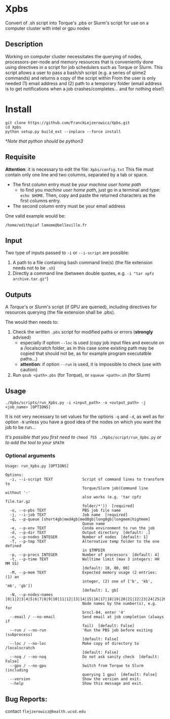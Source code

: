# Xpbs

Convert of .sh script into Torque's .pbs or Slurm's script for use on a computer cluster with intel or gpu nodes

## Description

Working on computer cluster necessitates the querying of nodes, processors-per-node and memory resources that is conveniently done using directives in a script for job schedulers such as Torque or Slurm.
This script allows a user to pass a bash/sh script (e.g. a series of qiime2 commands) and returns a copy of the script within
From the user is only needed (1) email address and (2) path to a temporary folder
(email address is to get notifications when a job crashes/completes... and for nothing else!)
     
 # Install

```
git clone https://github.com/FranckLejzerowicz/Xpbs.git
cd Xpbs
python setup.py build_ext --inplace --force install
```
*_Note that python should be python3_

## Requisite

**Attention**: it is necessary to edit the file: `Xpbs/config.txt`
This file must contain only one line and two columns, separated by a tab or space.
- The first column entry must be your _machine user home path_
  - to find you _machine user home path_, just go in a terminal and type:
    ```echo $HOME```. Then, copy and paste the returned characters as the first columns entry.
- The second column entry must be your email address

One valid example would be:
```
/home/edithpiaf lamome@belleville.fr
```
 

## Input

Two type of inputs passed to `-i` or `--i-script` are possible:
1. A path to a file containing bash command line(s) (the file extension needs not to be `.sh`)
2. Directly a command line (between double quotes, e.g. `-i "tar xpfz archive.tar.gz"`) 

## Outputs

A _Torque_'s or _Slurm_'s script (if GPU are queried), including directives for resources querying (the file extension shall be .pbs).

The would then needs to:
1. Check the written `.pbs` script for modified paths or errors (**strongly** advised)
    * especially if option `--loc` is used (copy job input files and execute on a /localscratch folder, as in this case some existing path may be copied that should not be, as for example program executatble paths...) 
    * **attention**: if option `--run` is used, it is impossible to check (use with caution) 
2. Run `qsub <path>.pbs` (for Torque), or `squeue <path>.sh` (for Slurm)
  
## Usage

```
./Xpbs/scripts/run_Xpbs.py -i <input_path> -o <output_path> -j <job_name> [OPTIONS]
```

It is not very necessary to set values for the options `-q` and `-d`, as well as for option `-N` unless you 
have a good idea of the nodes on which you want the job to be run...

*It's possible that you first need to* `chmod 755 ./Xpbs/script/run_Xpbs.py` *or to add the tool to your* `$PATH`

### Optional arguments

``` 
Usage: run_Xpbs.py [OPTIONS]

Options:
  -i, --i-script TEXT             Script of command lines to transform to
                                  Torque/Slurm job(Command line without '-'
                                  also works (e.g. 'tar cpfz file.tar.gz
                                  folder/*'))  [required]
  -o, --o-pbs TEXT                PBS job file name
  -j, --i-job TEXT                Job name  [required]
  -q, --p-queue [short4gb|med4gb|med8gb|long8gb|longmem|highmem]
                                  Queue name
  -e, --p-env TEXT                Conda environment to run the job
  -d, --p-dir TEXT                Output directory  [default: .]
  -n, --p-nodes INTEGER           Number of nodes  [default: 1]
  -T, --p-tmp TEXT                Alternative temp folder to the one defined
                                  in $TMPDIR
  -p, --p-procs INTEGER           Number of processors  [default: 4]
  -t, --p-time TEXT               Walltime limit (max 3 integers: HH MM SS)
                                  [default: 10, 00, 00]
  -M, --p-mem TEXT                Expected memory usage (2 entries: (1) an
                                  integer, (2) one of ['b', 'kb', 'mb', 'gb'])
                                  [default: 1, gb]
  -N, --p-nodes-names [0|1|2|3|4|5|6|7|8|9|10|11|12|13|14|15|16|17|18|19|20|21|22|23|24|25|26|27|28|29|30|31|32|33|34|35|36|37|38|39|40|41|42|43|44|45|46|47|48|49|50|51|52|53|54]
                                  Node names by the number(s), e.g. for
                                  brncl-04, enter '4'
  --email / --no-email            Send email at job completion (always if
                                  fail)  [default: False]
  --run / --no-run                'Run the PBS job before exiting (subprocess)
                                  [default: False]
  --loc / --no-loc                Make copy of directory to /localscratch
                                  [default: False]
  --noq / --no-noq                Do not ask sanity check  [default: False]
  --gpu / --no-gpu                Switch from Torque to Slurm (including
                                  querying 1 gpu)  [default: False]
  --version                       Show the version and exit.
  --help                          Show this message and exit. 
```


Bug Reports:
-----------
contact `flejzerowicz@health.ucsd.edu`
